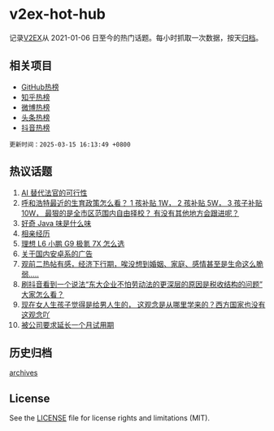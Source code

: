 # v2ex-hot-hub

 记录[V2EX](https://www.v2ex.com/)从 2021-01-06 日至今的热门话题。每小时抓取一次数据，按天[归档](archives)。
 
 ## 相关项目

- [GitHub热榜](https://github.com/lonnyzhang423/github-hot-hub)
- [知乎热榜](https://github.com/lonnyzhang423/zhihu-hot-hub)
- [微博热榜](https://github.com/lonnyzhang423/weibo-hot-hub)
- [头条热榜](https://github.com/lonnyzhang423/toutiao-hot-hub)
- [抖音热榜](https://github.com/lonnyzhang423/douyin-hot-hub)


 `更新时间：2025-03-15 16:13:49 +0800`

## 热议话题

1. [AI 替代法官的可行性](https://www.v2ex.com/t/1118580)
1. [呼和浩特最近的生育政策怎么看？ 1 孩补贴 1W， 2 孩补贴 5W， 3 孩子补贴 10W， 最狠的是全市区范围内自由择校？ 有没有其他地方会跟进呢？](https://www.v2ex.com/t/1118515)
1. [好奇 Java 味是什么味](https://www.v2ex.com/t/1118514)
1. [相亲经历](https://www.v2ex.com/t/1118533)
1. [理想 L6 小鹏 G9 极氪 7X 怎么选](https://www.v2ex.com/t/1118583)
1. [关于国内安卓系的广告](https://www.v2ex.com/t/1118549)
1. [观前二热帖有感，经济下行期，唉没想到婚姻、家庭、感情甚至是生命这么脆弱.....](https://www.v2ex.com/t/1118487)
1. [刷抖音看到一个说法“东大企业不怕劳动法的更深层的原因是税收结构的问题” 大家怎么看？](https://www.v2ex.com/t/1118485)
1. [现在女人生孩子觉得是给男人生的， 这观念是从哪里学来的？西方国家也没有这观念吖](https://www.v2ex.com/t/1118516)
1. [被公司要求延长一个月试用期](https://www.v2ex.com/t/1118566)

## 历史归档

[archives](archives)

## License

See the [LICENSE](LICENSE) file for license rights and limitations (MIT).
